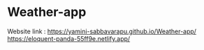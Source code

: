 # Weather-app
Website link : [https://yamini-sabbavarapu.github.io/Weather-app/
](https://eloquent-panda-55ff9e.netlify.app/)https://eloquent-panda-55ff9e.netlify.app/
